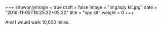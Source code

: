 +++
showonlyimage = true
draft = false
image = "img/spy kit.jpg"
date = "2016-11-05T18:25:22+05:30"
title = "spy kit"
weight = 0
+++

And I would walk 10,000 miles.

